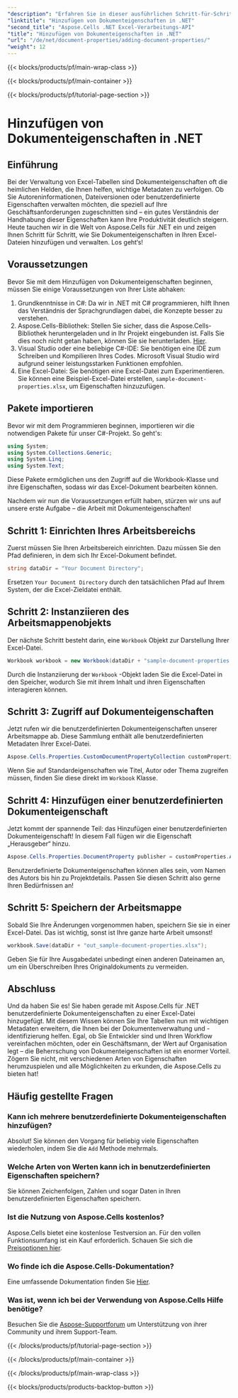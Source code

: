 ```yaml
---
"description": "Erfahren Sie in dieser ausführlichen Schritt-für-Schritt-Anleitung, wie Sie mit Aspose.Cells für .NET Dokumenteigenschaften in Excel hinzufügen."
"linktitle": "Hinzufügen von Dokumenteigenschaften in .NET"
"second_title": "Aspose.Cells .NET Excel-Verarbeitungs-API"
"title": "Hinzufügen von Dokumenteigenschaften in .NET"
"url": "/de/net/document-properties/adding-document-properties/"
"weight": 12
---
```


{{< blocks/products/pf/main-wrap-class >}}

{{< blocks/products/pf/main-container >}}

{{< blocks/products/pf/tutorial-page-section >}}

# Hinzufügen von Dokumenteigenschaften in .NET

## Einführung
Bei der Verwaltung von Excel-Tabellen sind Dokumenteigenschaften oft die heimlichen Helden, die Ihnen helfen, wichtige Metadaten zu verfolgen. Ob Sie Autoreninformationen, Dateiversionen oder benutzerdefinierte Eigenschaften verwalten möchten, die speziell auf Ihre Geschäftsanforderungen zugeschnitten sind – ein gutes Verständnis der Handhabung dieser Eigenschaften kann Ihre Produktivität deutlich steigern. Heute tauchen wir in die Welt von Aspose.Cells für .NET ein und zeigen Ihnen Schritt für Schritt, wie Sie Dokumenteigenschaften in Ihren Excel-Dateien hinzufügen und verwalten. Los geht‘s!
## Voraussetzungen
Bevor Sie mit dem Hinzufügen von Dokumenteigenschaften beginnen, müssen Sie einige Voraussetzungen von Ihrer Liste abhaken:
1. Grundkenntnisse in C#: Da wir in .NET mit C# programmieren, hilft Ihnen das Verständnis der Sprachgrundlagen dabei, die Konzepte besser zu verstehen.
2. Aspose.Cells-Bibliothek: Stellen Sie sicher, dass die Aspose.Cells-Bibliothek heruntergeladen und in Ihr Projekt eingebunden ist. Falls Sie dies noch nicht getan haben, können Sie sie herunterladen. [Hier](https://releases.aspose.com/cells/net/).
3. Visual Studio oder eine beliebige C#-IDE: Sie benötigen eine IDE zum Schreiben und Kompilieren Ihres Codes. Microsoft Visual Studio wird aufgrund seiner leistungsstarken Funktionen empfohlen.
4. Eine Excel-Datei: Sie benötigen eine Excel-Datei zum Experimentieren. Sie können eine Beispiel-Excel-Datei erstellen, `sample-document-properties.xlsx`, um Eigenschaften hinzuzufügen.
## Pakete importieren
Bevor wir mit dem Programmieren beginnen, importieren wir die notwendigen Pakete für unser C#-Projekt. So geht's:
```csharp
using System;
using System.Collections.Generic;
using System.Linq;
using System.Text;
```
Diese Pakete ermöglichen uns den Zugriff auf die Workbook-Klasse und ihre Eigenschaften, sodass wir das Excel-Dokument bearbeiten können.

Nachdem wir nun die Voraussetzungen erfüllt haben, stürzen wir uns auf unsere erste Aufgabe – die Arbeit mit Dokumenteigenschaften!
## Schritt 1: Einrichten Ihres Arbeitsbereichs
Zuerst müssen Sie Ihren Arbeitsbereich einrichten. Dazu müssen Sie den Pfad definieren, in dem sich Ihr Excel-Dokument befindet.
```csharp
string dataDir = "Your Document Directory";
```
Ersetzen `Your Document Directory` durch den tatsächlichen Pfad auf Ihrem System, der die Excel-Zieldatei enthält.
## Schritt 2: Instanziieren des Arbeitsmappenobjekts
Der nächste Schritt besteht darin, eine `Workbook` Objekt zur Darstellung Ihrer Excel-Datei.
```csharp
Workbook workbook = new Workbook(dataDir + "sample-document-properties.xlsx");
```
Durch die Instanziierung der `Workbook` -Objekt laden Sie die Excel-Datei in den Speicher, wodurch Sie mit ihrem Inhalt und ihren Eigenschaften interagieren können.
## Schritt 3: Zugriff auf Dokumenteigenschaften
Jetzt rufen wir die benutzerdefinierten Dokumenteigenschaften unserer Arbeitsmappe ab. Diese Sammlung enthält alle benutzerdefinierten Metadaten Ihrer Excel-Datei.
```csharp
Aspose.Cells.Properties.CustomDocumentPropertyCollection customProperties = workbook.Worksheets.CustomDocumentProperties;
```
Wenn Sie auf Standardeigenschaften wie Titel, Autor oder Thema zugreifen müssen, finden Sie diese direkt im `Workbook` Klasse.
## Schritt 4: Hinzufügen einer benutzerdefinierten Dokumenteigenschaft
Jetzt kommt der spannende Teil: das Hinzufügen einer benutzerdefinierten Dokumenteigenschaft! In diesem Fall fügen wir die Eigenschaft „Herausgeber“ hinzu.
```csharp
Aspose.Cells.Properties.DocumentProperty publisher = customProperties.Add("Publisher", "Aspose");
```
Benutzerdefinierte Dokumenteigenschaften können alles sein, vom Namen des Autors bis hin zu Projektdetails. Passen Sie diesen Schritt also gerne Ihren Bedürfnissen an!
## Schritt 5: Speichern der Arbeitsmappe
Sobald Sie Ihre Änderungen vorgenommen haben, speichern Sie sie in einer Excel-Datei. Das ist wichtig, sonst ist Ihre ganze harte Arbeit umsonst!
```csharp
workbook.Save(dataDir + "out_sample-document-properties.xlsx");
```
Geben Sie für Ihre Ausgabedatei unbedingt einen anderen Dateinamen an, um ein Überschreiben Ihres Originaldokuments zu vermeiden.

## Abschluss
Und da haben Sie es! Sie haben gerade mit Aspose.Cells für .NET benutzerdefinierte Dokumenteigenschaften zu einer Excel-Datei hinzugefügt. Mit diesem Wissen können Sie Ihre Tabellen nun mit wichtigen Metadaten erweitern, die Ihnen bei der Dokumentenverwaltung und -identifizierung helfen. Egal, ob Sie Entwickler sind und Ihren Workflow vereinfachen möchten, oder ein Geschäftsmann, der Wert auf Organisation legt – die Beherrschung von Dokumenteigenschaften ist ein enormer Vorteil. 
Zögern Sie nicht, mit verschiedenen Arten von Eigenschaften herumzuspielen und alle Möglichkeiten zu erkunden, die Aspose.Cells zu bieten hat!
## Häufig gestellte Fragen
### Kann ich mehrere benutzerdefinierte Dokumenteigenschaften hinzufügen?
Absolut! Sie können den Vorgang für beliebig viele Eigenschaften wiederholen, indem Sie die `Add` Methode mehrmals.
### Welche Arten von Werten kann ich in benutzerdefinierten Eigenschaften speichern?
Sie können Zeichenfolgen, Zahlen und sogar Daten in Ihren benutzerdefinierten Eigenschaften speichern.
### Ist die Nutzung von Aspose.Cells kostenlos?
Aspose.Cells bietet eine kostenlose Testversion an. Für den vollen Funktionsumfang ist ein Kauf erforderlich. Schauen Sie sich die [Preisoptionen hier](https://purchase.aspose.com/buy).
### Wo finde ich die Aspose.Cells-Dokumentation?
Eine umfassende Dokumentation finden Sie [Hier](https://reference.aspose.com/cells/net/).
### Was ist, wenn ich bei der Verwendung von Aspose.Cells Hilfe benötige?
Besuchen Sie die [Aspose-Supportforum](https://forum.aspose.com/c/cells/9) um Unterstützung von ihrer Community und ihrem Support-Team.

{{< /blocks/products/pf/tutorial-page-section >}}

{{< /blocks/products/pf/main-container >}}

{{< /blocks/products/pf/main-wrap-class >}}

{{< blocks/products/products-backtop-button >}}